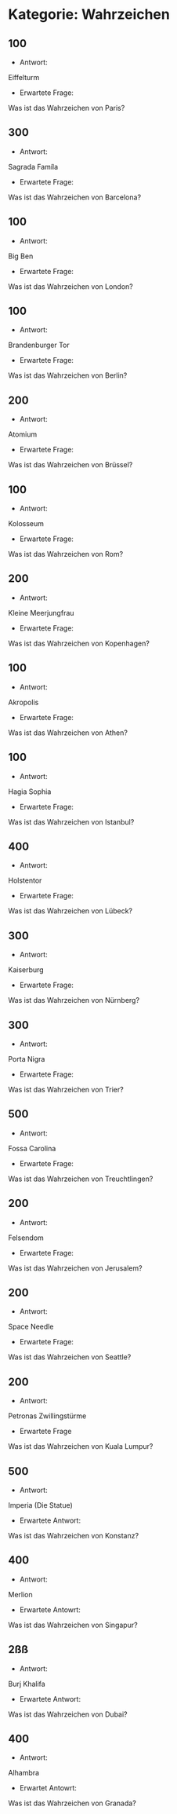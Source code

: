 # Kategorie: Wahrzeichen

## 100

- Antwort:

Eiffelturm

- Erwartete Frage:

Was ist das Wahrzeichen von Paris?


## 300

- Antwort:

Sagrada Famíla

- Erwartete Frage:

Was ist das Wahrzeichen von Barcelona?


## 100

- Antwort:

Big Ben

- Erwartete Frage:

Was ist das Wahrzeichen von London?


## 100

- Antwort:

Brandenburger Tor

- Erwartete Frage:

Was ist das Wahrzeichen von Berlin?


## 200

- Antwort:

Atomium

- Erwartete Frage:

Was ist das Wahrzeichen von Brüssel?


## 100

- Antwort:

Kolosseum

- Erwartete Frage:

Was ist das Wahrzeichen von Rom?


## 200

- Antwort:

Kleine Meerjungfrau

- Erwartete Frage:

Was ist das Wahrzeichen von Kopenhagen?


## 100

- Antwort:

Akropolis

- Erwartete Frage:

Was ist das Wahrzeichen von Athen?


## 100

- Antwort:

Hagia Sophia

- Erwartete Frage:

Was ist das Wahrzeichen von Istanbul?


## 400

- Antwort:

Holstentor

- Erwartete Frage:

Was ist das Wahrzeichen von Lübeck?


## 300

- Antwort:

Kaiserburg

- Erwartete Frage:

Was ist das Wahrzeichen von Nürnberg?


## 300

- Antwort:

Porta Nigra

- Erwartete Frage:

Was ist das Wahrzeichen von Trier?


## 500

- Antwort:

Fossa Carolina

- Erwartete Frage:

Was ist das Wahrzeichen von Treuchtlingen?


## 200

- Antwort:

Felsendom

- Erwartete Frage:

Was ist das Wahrzeichen von Jerusalem?


## 200

- Antwort:

Space Needle

- Erwartete Frage:

Was ist das Wahrzeichen von Seattle?


## 200

- Antwort:

Petronas Zwillingstürme

- Erwartete Frage

Was ist das Wahrzeichen von Kuala Lumpur?


## 500

- Antwort:

Imperia (Die Statue)

- Erwartete Antwort:

Was ist das Wahrzeichen von Konstanz?


## 400

- Antwort:

Merlion

- Erwartete Antowrt:

Was ist das Wahrzeichen von Singapur?


## 2ßß

- Antwort:

Burj Khalifa

- Erwartete Antwort:

Was ist das Wahrzeichen von Dubai?


## 400

- Antwort:

Alhambra

- Erwartet Antowrt:

Was ist das Wahrzeichen von Granada?